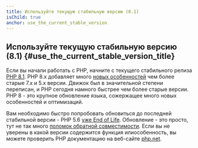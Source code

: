 ```yaml
---
title: Используйте текущую стабильную версию (8.1)
isChild: true
anchor: use_the_current_stable_version
---
```


## Используйте текущую стабильную версию (8.1) {#use_the_current_stable_version_title}

Если вы начали работать с PHP, начните с текущего стабильного релиза [PHP 8.1][php-release]. PHP 8.x добавляет много [новых особенностей](#language_highlights) чем более старые 7.x и 5.x версии. Движок был в значительной степени переписан, и PHP сегодня намного быстрее чем более старые версии. PHP 8 - это крупное обновление языка, сожержащее много новых особенностей и оптимизаций.

Вам необходимо быстро попробовать обновиться до последней стабильной версии - PHP 5.6 [уже End of Life](http://php.net/supported-versions.php). Обновление - это просто, тут не так много [поломок обратной совместимости][php-bc]. Если вы не уверены в какой версии содержится функция илиособенность, вы можете проверить PHP документацию на веб-сайте [php.net][php-docs].

[php-release]: http://php.net/downloads.php
[php-docs]: http://php.net/manual/
[php-bc]: http://php.net/manual/migration81.incompatible.php
